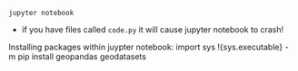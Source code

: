 

`jupyter notebook`
- if you have files called `code.py` it will cause jupyter notebook to crash! 

Installing packages within juypter notebook:
import sys
!{sys.executable} -m pip install geopandas geodatasets

